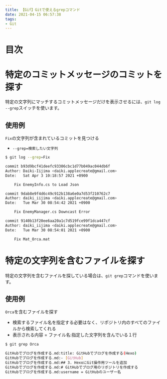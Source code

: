 ```yaml
---
title: 【Gif】Gitで使えるgrepコマンド
date: 2021-04-15 06:57:38
tags:
- Git
---
```

# 目次
<!-- toc -->
<!-- more -->

# 特定のコミットメッセージのコミットを探す
特定の文字列にマッチするコミットメッセージだけを表示させるには、`git log --grep`スイッチを使います。

## 使用例
`Fix`の文字列が含まれているコミットを見つける
- `--grep=検索したい文字列`
```bash
$ git log --grep=Fix

commit b93d9bcf41deefc93306cbc1d77b049ac044db6f
Author: Daiki-Iijima <daiki.applecreate@gmail.com>
Date:   Sat Apr 3 10:18:57 2021 +0900

    Fix EnemyInfo.cs to Load Json

commit 9dab8e9f4d6c49c912b138a6e0a7d53f210762c7
Author: daiki_iijima <daiki.applecreate@gmail.com>
Date:   Tue Mar 30 08:54:42 2021 +0900

    Fix EnemyManager.cs Downcast Error

commit 9140b13f20ee6aa20a1c7d519fce99f1dca447cf
Author: daiki_iijima <daiki.applecreate@gmail.com>
Date:   Tue Mar 30 08:54:01 2021 +0900

    Fix Mat_Orca.mat

```

# 特定の文字列を含むファイルを探す
特定の文字列を含むファイルを探している場合は、`git grep`コマンドを使います。

## 使用例
`Orca`を含むファイルを探す
- 検索するファイル名を指定する必要はなく、リポジトリ内のすべてのファイルから検索してくれる
- 表示される内容 = ファイル名:指定した文字列を含んでいる１行
```bash
$ git grep Orca

GitHubでブログを作成する.md:title: GitHubでブログを作成する(Hexo)
GitHubでブログを作成する.md:- [GitHub]
GitHubでブログを作成する.md:## 3. HexoにGit操作用ツールを追加
GitHubでブログを作成する.md:# GitHubでブログ用のリポジトリを作成する
GitHubでブログを作成する.md:username = GitHubのユーザー名
```
